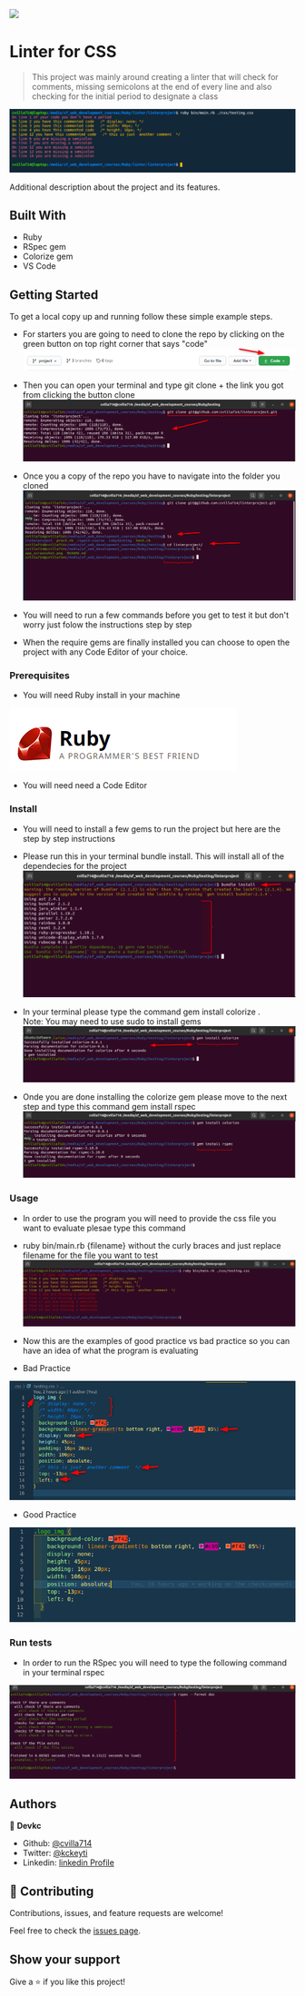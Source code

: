 ![](https://img.shields.io/badge/Microverse-blueviolet)

# Linter for CSS

> This project was mainly around creating a linter that will
> check for comments, missing semicolons at the end of every line
> and also checking for the initial period to designate a class

![screenshot](./app_screenshot.png)

Additional description about the project and its features.

## Built With

- Ruby
- RSpec gem
- Colorize gem
- VS Code

## Getting Started

To get a local copy up and running follow these simple example steps.

- For starters you are going to need to clone the repo by clicking on the green button on top right corner that says "code"
![screenshot](./pictures/greenbutton.png)

- Then you can open your terminal and type git clone + the link you got from clicking the button clone
![screenshot](./pictures/clonetheproject.png)

- Once you a copy of the repo you have to navigate into the folder you cloned
![screenshot](./pictures/accesstheproject.png)

- You will need to run a few commands before you get to test it but don't worry just folow the instructions step by step

- When the require gems are finally installed you can choose to open the project with any Code Editor of your choice.

### Prerequisites

- You will need Ruby install in your machine

![screenshot](./pictures/ruby.png)

- You will need need a Code Editor

### Install

- You will need to install a few gems to run the project but here are the step by step instructions
- Please run this in your terminal bundle install. This will install all of the dependecies for the project
![screenshot](./pictures/runbundleinstall.png)

- In your terminal please type the command gem install colorize . Note: You may need to use sudo to install gems
![screenshot](./pictures/installcolorize.png)

- Onde you are done installing the colorize gem please move to the next step and type this command gem install rspec
![screenshot](./pictures/installrspec.png)


### Usage

- In order to use the program you will need to provide the css file you want to evaluate plesae type this command
- ruby bin/main.rb {filename} without the curly braces and just replace filename for the file you want to test
![screenshot](./pictures/runtheprogram.png)

- Now this are the examples of good practice vs bad practice so you can have an idea of what the program is evaluating
- Bad Practice

![screenshot](./pictures/bad_practice.png)

- Good Practice

![screenshot](./pictures/good_practice.png)

### Run tests

- In order to run the RSpec you will need to type the following command in your terminal rspec 

![screenshot](./pictures/rspec.png)


## Authors

👤 **Devkc**

- Github: [@cvilla714](https://github.com/cvilla714)
- Twitter: [@kckeyti](https://twitter.com/kckeyti)
- Linkedin: [linkedin Profile](https://www.linkedin.com/in/cosmel-villalobos-1900531aa/)

## 🤝 Contributing

Contributions, issues, and feature requests are welcome!

Feel free to check the [issues page](issues/).

## Show your support

Give a ⭐️ if you like this project!
